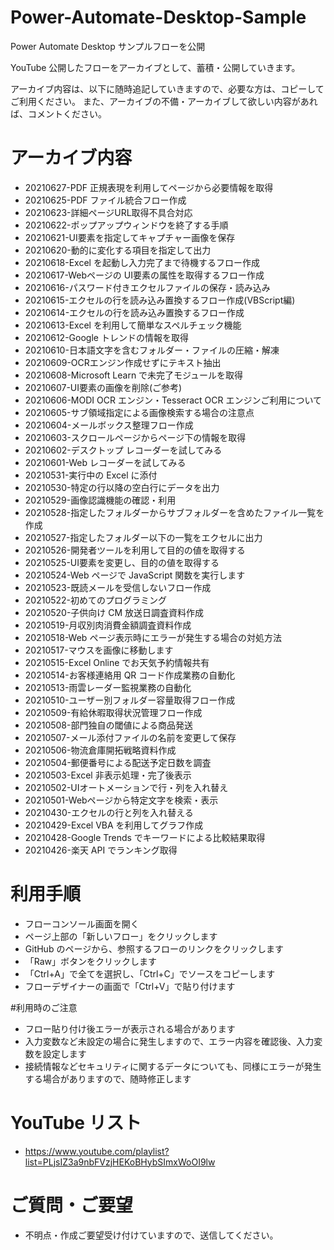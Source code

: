 # Power-Automate-Desktop-Sample
Power Automate Desktop サンプルフローを公開

YouTube 公開したフローをアーカイブとして、蓄積・公開していきます。

アーカイブ内容は、以下に随時追記していきますので、必要な方は、コピーしてご利用ください。
また、アーカイブの不備・アーカイブして欲しい内容があれば、コメントください。

# アーカイブ内容
* 20210627-PDF 正規表現を利用してページから必要情報を取得
* 20210625-PDF ファイル統合フロー作成
* 20210623-詳細ページURL取得不具合対応
* 20210622-ポップアップウィンドウを終了する手順
* 20210621-UI要素を指定してキャプチャー画像を保存
* 20210620-動的に変化する項目を指定して出力
* 20210618-Excel を起動し入力完了まで待機するフロー作成
* 20210617-Webページの UI要素の属性を取得するフロー作成
* 20210616-パスワード付きエクセルファイルの保存・読み込み
* 20210615-エクセルの行を読み込み置換するフロー作成(VBScript編)
* 20210614-エクセルの行を読み込み置換するフロー作成
* 20210613-Excel を利用して簡単なスペルチェック機能
* 20210612-Google トレンドの情報を取得
* 20210610-日本語文字を含むフォルダー・ファイルの圧縮・解凍
* 20210609-OCRエンジン作成せずにテキスト抽出
* 20210608-Microsoft Learn で未完了モジュールを取得
* 20210607-UI要素の画像を削除(ご参考)
* 20210606-MODI OCR エンジン・Tesseract OCR エンジンご利用について
* 20210605-サブ領域指定による画像検索する場合の注意点
* 20210604-メールボックス整理フロー作成
* 20210603-スクロールページからページ下の情報を取得
* 20210602-デスクトップ レコーダーを試してみる
* 20210601-Web レコーダーを試してみる
* 20210531-実行中の Excel に添付
* 20210530-特定の行以降の空白行にデータを出力
* 20210529-画像認識機能の確認・利用
* 20210528-指定したフォルダーからサブフォルダーを含めたファイル一覧を作成
* 20210527-指定したフォルダー以下の一覧をエクセルに出力
* 20210526-開発者ツールを利用して目的の値を取得する
* 20210525-UI要素を変更し、目的の値を取得する
* 20210524-Web ページで JavaScript 関数を実行します
* 20210523-既読メールを受信しないフロー作成
* 20210522-初めてのプログラミング
* 20210520-子供向け CM 放送日調査資料作成
* 20210519-月収別肉消費金額調査資料作成
* 20210518-Web ページ表示時にエラーが発生する場合の対処方法
* 20210517-マウスを画像に移動します
* 20210515-Excel Online でお天気予約情報共有
* 20210514-お客様連絡用 QR コード作成業務の自動化
* 20210513-雨雲レーダー監視業務の自動化
* 20210510-ユーザー別フォルダー容量取得フロー作成
* 20210509-有給休暇取得状況管理フロー作成
* 20210508-部門独自の閾値による商品発送
* 20210507-メール添付ファイルの名前を変更して保存
* 20210506-物流倉庫開拓戦略資料作成
* 20210504-郵便番号による配送予定日数を調査
* 20210503-Excel 非表示処理・完了後表示
* 20210502-UIオートメーションで行・列を入れ替え
* 20210501-Webページから特定文字を検索・表示
* 20210430-エクセルの行と列を入れ替える
* 20210429-Excel VBA を利用してグラフ作成
* 20210428-Google Trends でキーワードによる比較結果取得
* 20210426-楽天 API でランキング取得

# 利用手順
* フローコンソール画面を開く
* ページ上部の「新しいフロー」をクリックします
* GitHub のページから、参照するフローのリンクをクリックします
* 「Raw」ボタンをクリックします
* 「Ctrl+A」で全てを選択し、「Ctrl+C」でソースをコピーします
* フローデザイナーの画面で「Ctrl+V」で貼り付けます

#利用時のご注意
* フロー貼り付け後エラーが表示される場合があります
* 入力変数など未設定の場合に発生しますので、エラー内容を確認後、入力変数を設定します
* 接続情報などセキュリティに関するデータについても、同様にエラーが発生する場合がありますので、随時修正します

# YouTube リスト
* https://www.youtube.com/playlist?list=PLjsIZ3a9nbFVzjHEKoBHybSImxWoOI9lw

# ご質問・ご要望
* 不明点・作成ご要望受け付けていますので、送信してください。
